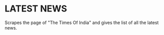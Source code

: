 # LATEST NEWS

Scrapes the page of "The Times Of India" and gives the list of all the latest news.

